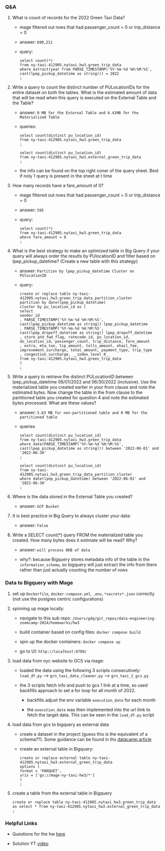 ### Q&A

1. What is count of records for the 2022 Green Taxi Data?

    * mage filtered out rows that had passenger_count = 0 or trip_distance = 0

    * answer: `699,211`

    * query: 

        ```{sql}
        select count(*)
        from ny-taxi-412905.nytaxi_hw3.green_trip_data
        where extract(year from PARSE_TIMESTAMP('%Y-%m-%d %H:%M:%S', cast(lpep_pickup_datetime as string))) = 2022
        ;
        ```

2. Write a query to count the distinct number of PULocationIDs for the entire dataset on both the tables. What is the estimated amount of data that will be read when this query is executed on the External Table and the Table?

    * answer: `0 MB for the External Table and 6.41MB for the Materialized Table`

    * queries:

        ```{sql}
        select count(distinct pu_location_id)
        from ny-taxi-412905.nytaxi_hw3.green_trip_data
        ;

        select count(distinct pu_location_id)
        from ny-taxi-412905.nytaxi_hw3.external_green_trip_data
        ;
        ```
    
    * the info can be found on the top right coner of the query sheet. Best if noly 1 query is present in the sheet at t time

3. How many records have a fare_amount of 0?

    * mage filtered out rows that had passenger_count = 0 or trip_distance = 0

    * answer: `595`

    * query: 

        ```{sql}
        select count(*)
        from ny-taxi-412905.nytaxi_hw3.green_trip_data
        where fare_amount = 0
        ;
        ```

4. What is the best strategy to make an optimized table in Big Query if your query will always order the results by PUlocationID and filter based on lpep_pickup_datetime? (Create a new table with this strategy)

    * answer: `Partition by lpep_pickup_datetime Cluster on PUlocationID`

    * query: 

        ```{sql}
        create or replace table ny-taxi-412905.nytaxi_hw3.green_trip_data_partition_cluster 
        partition by date(lpep_pickup_datetime)
        cluster by pu_location_id as (
        select 
        vendor_id
        , PARSE_TIMESTAMP('%Y-%m-%d %H:%M:%S', cast(lpep_pickup_datetime as string)) lpep_pickup_datetime 
        , PARSE_TIMESTAMP('%Y-%m-%d %H:%M:%S', cast(lpep_dropoff_datetime as string)) lpep_dropoff_datetime
        , store_and_fwd_flag, ratecode_id, pu_location_id, do_location_id, passenger_count, trip_distance, fare_amount
        , extra, mta_tax, tip_amount, tolls_amount, ehail_fee, improvement_surcharge, total_amount, payment_type, trip_type
        , congestion_surcharge, __index_level_0__
        from ny-taxi-412905.nytaxi_hw3.green_trip_data
        )
        ;
        ```

5. Write a query to retrieve the distinct PULocationID between lpep_pickup_datetime 06/01/2022 and 06/30/2022 (inclusive). Use the materialized table you created earlier in your from clause and note the estimated bytes. Now change the table in the from clause to the partitioned table you created for question 4 and note the estimated bytes processed. What are these values?

    * answer: `5.63 MB for non-partitioned table and 0 MB for the partitioned table`

    * queries 

        ```{sql}
        select count(distinct pu_location_id)
        from ny-taxi-412905.nytaxi_hw3.green_trip_data 
        where date(PARSE_TIMESTAMP('%Y-%m-%d %H:%M:%S', cast(lpep_pickup_datetime as string))) between '2022-06-01' and '2022-06-30'
        ;

        select count(distinct pu_location_id)
        from ny-taxi-412905.nytaxi_hw3.green_trip_data_partition_cluster
        where date(lpep_pickup_datetime) between '2022-06-01' and '2022-06-30'
        ;
        ```

6. Where is the data stored in the External Table you created?

    * answer: `GCP Bucket`

7. It is best practice in Big Query to always cluster your data:

    * answer: `False`

8. Write a SELECT count(*) query FROM the materialized table you created. How many bytes does it estimate will be read? Why?

    * answer: `will process 0KB of data`

    * why?: because Bigquery stores metadata info of the table in the `information_schema`, so bigquery will just extract the info from there rather than just actually counting the number of rows


### Data to Bigquery with Mage 

1. set up `Dockerfile`, `docker-compose.yml`, `.env`, `*secrets*.json` correctly (not use the postgres centric configurations)

2. spinning up mage locally:

    * navigate to this sub repo: `/Users/gdq/git_repos/data-engineering-zoomcamp-2024/homeworks/hw3`

    * build container based on config files: `docker compose build`

    * spin up the docker containers: `docker compose up`

    * go to UI: `http://localhost:6789/`

3. load data from nyc website to GCS via mage:

    * loaded the data using the following 3 scripts consecutively: `load_df.py` --> `grn_taxi_data_cleaner.py` --> `grn_taxi_2_gcs.py`

    * the 3 scripts fetch info and push to gcs 1 link at a time, so used backfills approach to set a for loop for all month of 2022.

        - backfills adjust the env variable `execution_date` for each month

        - the `execution_date` was then implemented into the url liink to fetch the target data. This can be seen in the `load_df.py` script

4. load data from gcs to bigquery as external data 

    * create a dataset in the project (guess this is the equivalent of a schema??). Some guidance can be found in ths [datacamp article](https://www.datacamp.com/tutorial/beginners-guide-to-bigquery)

    * create an external table in Bigquery: 

        ```{sql}
        create or replace external table ny-taxi-412905.nytaxi_hw3.external_green_trip_data
        options (
        format = 'PARQUET',
        uris = ['gs://mage-ny-taxi-hw3/*']
        )
        ;
        ```

5. create a table from the external table in Bigquery 

    ```{sql}
    create or replace table ny-taxi-412905.nytaxi_hw3.green_trip_data
    as select * from ny-taxi-412905.nytaxi_hw3.external_green_trip_data
    ;
    ```

### Helpful Links

* Questions for the hw [here](https://github.com/DataTalksClub/data-engineering-zoomcamp/blob/main/cohorts/2024/03-data-warehouse/homework.md)

* Solution YT [video](https://www.youtube.com/watch?v=8g_lRKaC9ro)